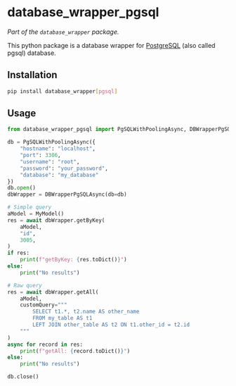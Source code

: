 # database_wrapper_pgsql

_Part of the `database_wrapper` package._

This python package is a database wrapper for [PostgreSQL](https://www.postgresql.org/) (also called pgsql) database.

## Installation

```bash
pip install database_wrapper[pgsql]
```

## Usage

```python
from database_wrapper_pgsql import PgSQLWithPoolingAsync, DBWrapperPgSQLAsync

db = PgSQLWithPoolingAsync({
    "hostname": "localhost",
    "port": 3306,
    "username": "root",
    "password": "your_password",
    "database": "my_database"
})
db.open()
dbWrapper = DBWrapperPgSQLAsync(db=db)

# Simple query
aModel = MyModel()
res = await dbWrapper.getByKey(
    aModel,
    "id",
    3005,
)
if res:
    print(f"getByKey: {res.toDict()}")
else:
    print("No results")

# Raw query
res = await dbWrapper.getAll(
    aModel,
    customQuery="""
        SELECT t1.*, t2.name AS other_name
        FROM my_table AS t1
        LEFT JOIN other_table AS t2 ON t1.other_id = t2.id
    """
)
async for record in res:
    print(f"getAll: {record.toDict()}")
else:
    print("No results")

db.close()
```

